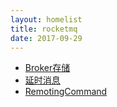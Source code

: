 ```yaml
---
layout: homelist
title: rocketmq
date: 2017-09-29
---
```


* [Broker存储](/home/opensource/rocketmq/broker-store.html)
* [延时消息](/home/opensource/rocketmq/delay-message.html)
* [RemotingCommand](/home/opensource/rocketmq/remoting-command.html)
